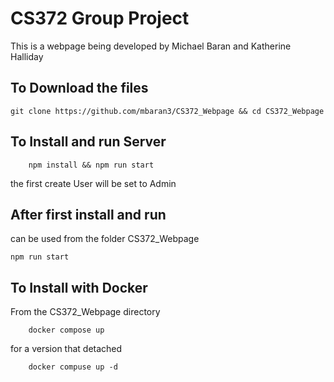 # CS372 Group Project
This is a webpage being developed by Michael Baran and Katherine Halliday

## To Download the files 
```
git clone https://github.com/mbaran3/CS372_Webpage && cd CS372_Webpage
```

## To Install and run Server


```
    npm install && npm run start

 ```
the first create User will be set to Admin
## After first install and run
can be used from the folder CS372_Webpage
```
npm run start
```

## To Install with Docker
From the CS372_Webpage directory

```
    docker compose up
```
for a version that detached
``` 
    docker compuse up -d
```

